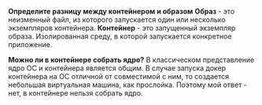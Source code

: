 **Определите разницу между контейнером и образом**
**Образ** - это неизменный файл, из которого запускается один или несколько экземпляров контейнера. 
**Контейнер** - это запущенный экземпляр образа. Изолированная среду, в которой запускается конкретное приложение. 

**Можно ли в контейнере собрать ядро?**
	В классическом представление ядро ОС и контейнера является общим. В случае запуска докер контейнера на ОС отличной от совместимой с ним, то создается небольшая виртуальная машина, как прослойка.
	Поэтому мой ответ - нет, в контейнере нельзя собрать ядро. 
